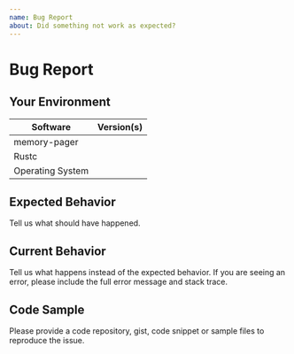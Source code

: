 ```yaml
---
name: Bug Report
about: Did something not work as expected?
---
```


# Bug Report
## Your Environment
| Software         | Version(s) |
| ---------------- | ---------- |
| memory-pager      |
| Rustc            |
| Operating System |

## Expected Behavior
Tell us what should have happened.

## Current Behavior
Tell us what happens instead of the expected behavior. If you are seeing an
error, please include the full error message and stack trace.

## Code Sample
Please provide a code repository, gist, code snippet or sample files to
reproduce the issue.
